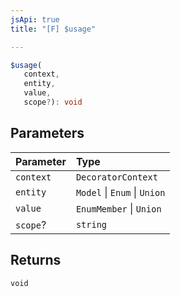 ```yaml
---
jsApi: true
title: "[F] $usage"

---
```

```ts
$usage(
   context, 
   entity, 
   value, 
   scope?): void
```

## Parameters

| Parameter | Type |
| :------ | :------ |
| `context` | `DecoratorContext` |
| `entity` | `Model` \| `Enum` \| `Union` |
| `value` | `EnumMember` \| `Union` |
| `scope`? | `string` |

## Returns

`void`
